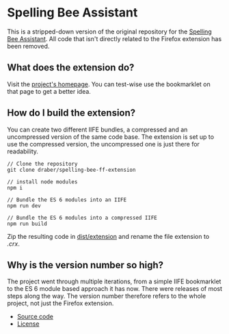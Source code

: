 # Spelling Bee Assistant

This is a stripped-down version of the original repository for the [Spelling Bee Assistant](https://github.com/draber/draber.github.io). All code that isn't directly related to the Firefox extension has been removed.

## What does the extension do?
Visit the [project's homepage](https://spelling-bee-assistant.app/). You can test-wise use the bookmarklet on that page to get a better idea. 

## How do I build the extension?
You can create two different IIFE bundles, a compressed and an uncompressed version of the same code base. The extension is set up to use the compressed version, the uncompressed one is just there for readability.

```
// Clone the repository
git clone draber/spelling-bee-ff-extension

// install node modules
npm i

// Bundle the ES 6 modules into an IIFE
npm run dev

// Bundle the ES 6 modules into a compressed IIFE
npm run build
```
Zip the resulting code in [dist/extension](dist/extension) and rename the file extension to _.crx_.

## Why is the version number so high?
The project went through multiple iterations, from a simple IIFE bookmarklet to the ES 6 module based approach it has now. There were releases of most steps along the way. The version number therefore refers to the whole project, not just the Firefox extension.

- [Source code](https://github.com/draber/spelling-bee-ff-extension/tree/main/src/js)
- [License](https://github.com/draber/spelling-bee-ff-extension/blob/main/LICENSE.md)
